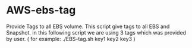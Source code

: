 # AWS-ebs-tag
Provide Tags to all EBS volume.
This script give tags to all EBS and Snapshot.
in this following script we are using 3 tags which was provided by user. ( for example: ./EBS-tag.sh key1 key2 key3 )
